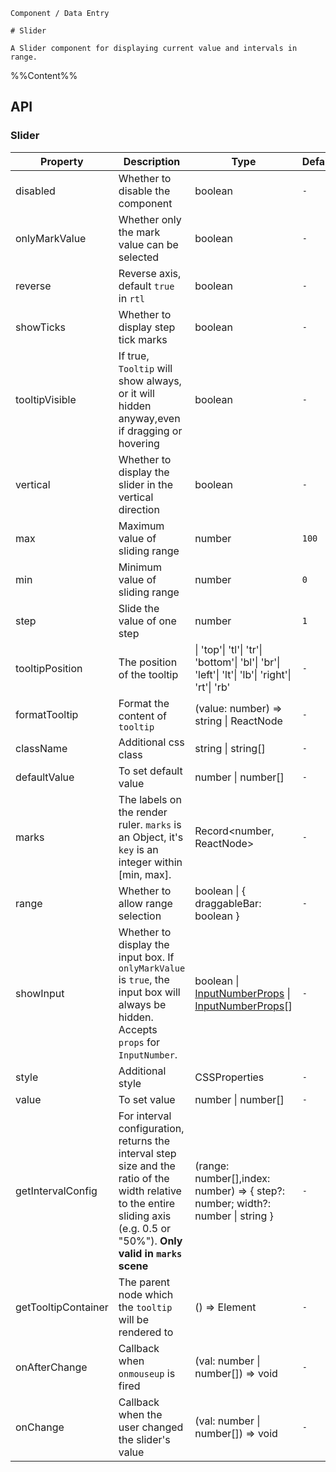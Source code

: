 `````
Component / Data Entry

# Slider

A Slider component for displaying current value and intervals in range.
`````

%%Content%%

## API

### Slider

|Property|Description|Type|DefaultValue|Version|
|---|---|---|---|---|
|disabled|Whether to disable the component|boolean |`-`|-|
|onlyMarkValue|Whether only the mark value can be selected|boolean |`-`|-|
|reverse|Reverse axis, default `true` in `rtl`|boolean |`-`|-|
|showTicks|Whether to display step tick marks|boolean |`-`|-|
|tooltipVisible|If true, `Tooltip` will show always, or it will hidden anyway,even if dragging or hovering|boolean |`-`|-|
|vertical|Whether to display the slider in the vertical direction|boolean |`-`|-|
|max|Maximum value of sliding range|number |`100`|-|
|min|Minimum value of sliding range|number |`0`|-|
|step|Slide the value of one step|number |`1`|-|
|tooltipPosition|The position of the tooltip|\| 'top'\| 'tl'\| 'tr'\| 'bottom'\| 'bl'\| 'br'\| 'left'\| 'lt'\| 'lb'\| 'right'\| 'rt'\| 'rb' |`-`|-|
|formatTooltip|Format the content of `tooltip`|(value: number) => string \| ReactNode |`-`|-|
|className|Additional css class|string \| string[] |`-`|-|
|defaultValue|To set default value|number \| number[] |`-`|-|
|marks|The labels on the render ruler. `marks` is an Object, it's `key` is an integer within [min, max].|Record&lt;number, ReactNode&gt; |`-`|-|
|range|Whether to allow range selection|boolean \| { draggableBar: boolean } |`-`|2.14.0|
|showInput|Whether to display the input box. If `onlyMarkValue` is `true`, the input box will always be hidden. Accepts `props` for `InputNumber`.|boolean \| [InputNumberProps](input-number#inputnumber) \| [InputNumberProps](input-number#inputnumber)[] |`-`|`InputNumberProps` in `2.32.0`|
|style|Additional style|CSSProperties |`-`|-|
|value|To set value|number \| number[] |`-`|-|
|getIntervalConfig|For interval configuration, returns the interval step size and the ratio of the width relative to the entire sliding axis (e.g. 0.5 or "50%"). **Only valid in `marks` scene**|(range: number[],index: number) => { step?: number; width?: number \| string } |`-`|2.30.0|
|getTooltipContainer|The parent node which the `tooltip` will be rendered to|() => Element |`-`|-|
|onAfterChange|Callback when `onmouseup` is fired|(val: number \| number[]) => void |`-`|2.20.0|
|onChange|Callback when the user changed the slider's value|(val: number \| number[]) => void |`-`|-|
